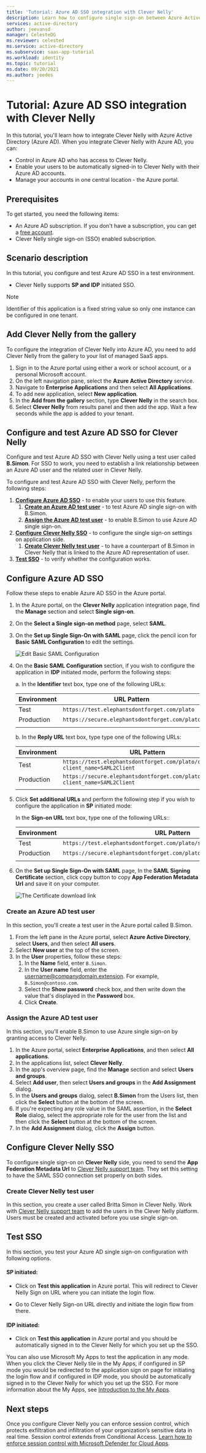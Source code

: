 ```yaml
---
title: 'Tutorial: Azure AD SSO integration with Clever Nelly'
description: Learn how to configure single sign-on between Azure Active Directory and Clever Nelly.
services: active-directory
author: jeevansd
manager: CelesteDG
ms.reviewer: celested
ms.service: active-directory
ms.subservice: saas-app-tutorial
ms.workload: identity
ms.topic: tutorial
ms.date: 09/20/2021
ms.author: jeedes
---
```


# Tutorial: Azure AD SSO integration with Clever Nelly

In this tutorial, you'll learn how to integrate Clever Nelly with Azure Active Directory (Azure AD). When you integrate Clever Nelly with Azure AD, you can:

* Control in Azure AD who has access to Clever Nelly.
* Enable your users to be automatically signed-in to Clever Nelly with their Azure AD accounts.
* Manage your accounts in one central location - the Azure portal.

## Prerequisites

To get started, you need the following items:

* An Azure AD subscription. If you don't have a subscription, you can get a [free account](https://azure.microsoft.com/free/).
* Clever Nelly single sign-on (SSO) enabled subscription.

## Scenario description

In this tutorial, you configure and test Azure AD SSO in a test environment.

* Clever Nelly supports **SP and IDP** initiated SSO.

> [!NOTE]
> Identifier of this application is a fixed string value so only one instance can be configured in one tenant.

## Add Clever Nelly from the gallery

To configure the integration of Clever Nelly into Azure AD, you need to add Clever Nelly from the gallery to your list of managed SaaS apps.

1. Sign in to the Azure portal using either a work or school account, or a personal Microsoft account.
1. On the left navigation pane, select the **Azure Active Directory** service.
1. Navigate to **Enterprise Applications** and then select **All Applications**.
1. To add new application, select **New application**.
1. In the **Add from the gallery** section, type **Clever Nelly** in the search box.
1. Select **Clever Nelly** from results panel and then add the app. Wait a few seconds while the app is added to your tenant.

## Configure and test Azure AD SSO for Clever Nelly

Configure and test Azure AD SSO with Clever Nelly using a test user called **B.Simon**. For SSO to work, you need to establish a link relationship between an Azure AD user and the related user in Clever Nelly.

To configure and test Azure AD SSO with Clever Nelly, perform the following steps:

1. **[Configure Azure AD SSO](#configure-azure-ad-sso)** - to enable your users to use this feature.
    1. **[Create an Azure AD test user](#create-an-azure-ad-test-user)** - to test Azure AD single sign-on with B.Simon.
    1. **[Assign the Azure AD test user](#assign-the-azure-ad-test-user)** - to enable B.Simon to use Azure AD single sign-on.
1. **[Configure Clever Nelly SSO](#configure-clever-nelly-sso)** - to configure the single sign-on settings on application side.
    1. **[Create Clever Nelly test user](#create-clever-nelly-test-user)** - to have a counterpart of B.Simon in Clever Nelly that is linked to the Azure AD representation of user.
1. **[Test SSO](#test-sso)** - to verify whether the configuration works.

## Configure Azure AD SSO

Follow these steps to enable Azure AD SSO in the Azure portal.

1. In the Azure portal, on the **Clever Nelly** application integration page, find the **Manage** section and select **Single sign-on**.
1. On the **Select a Single sign-on method** page, select **SAML**.
1. On the **Set up Single Sign-On with SAML** page, click the pencil icon for **Basic SAML Configuration** to edit the settings.

   ![Edit Basic SAML Configuration](common/edit-urls.png)

1. On the **Basic SAML Configuration** section, if you wish to configure the application in **IDP** initiated mode, perform the following steps:

    a. In the **Identifier** text box, type one of the following URLs:

    | Environment | URL Pattern |
    | - | - |
    | Test | `https://test.elephantsdontforget.com/plato`|
    | Production | `https://secure.elephantsdontforget.com/plato` |
    | | |

    b. In the **Reply URL** text box, type type one of the following URLs:

    | Environment | URL Pattern |
    | - | - |
    | Test | `https://test.elephantsdontforget.com/plato/callback?client_name=SAML2Client`|
    | Production | `https://secure.elephantsdontforget.com/plato/callback?client_name=SAML2Client` |
    | | |

1. Click **Set additional URLs** and perform the following step if you wish to configure the application in **SP** initiated mode:

    In the **Sign-on URL** text box, type one of the following URLs::

    | Environment | URL Pattern |
    | - | - |
    | Test | `https://test.elephantsdontforget.com/plato/sso/microsoft/index.xhtml`|
    | Production | `https://secure.elephantsdontforget.com/plato/sso/microsoft/index.xhtml` |
    | | |

1. On the **Set up Single Sign-On with SAML** page, In the **SAML Signing Certificate** section, click copy button to copy **App Federation Metadata Url** and save it on your computer.

	![The Certificate download link](common/copy-metadataurl.png)

### Create an Azure AD test user

In this section, you'll create a test user in the Azure portal called B.Simon.

1. From the left pane in the Azure portal, select **Azure Active Directory**, select **Users**, and then select **All users**.
1. Select **New user** at the top of the screen.
1. In the **User** properties, follow these steps:
   1. In the **Name** field, enter `B.Simon`.  
   1. In the **User name** field, enter the username@companydomain.extension. For example, `B.Simon@contoso.com`.
   1. Select the **Show password** check box, and then write down the value that's displayed in the **Password** box.
   1. Click **Create**.

### Assign the Azure AD test user

In this section, you'll enable B.Simon to use Azure single sign-on by granting access to Clever Nelly.

1. In the Azure portal, select **Enterprise Applications**, and then select **All applications**.
1. In the applications list, select **Clever Nelly**.
1. In the app's overview page, find the **Manage** section and select **Users and groups**.
1. Select **Add user**, then select **Users and groups** in the **Add Assignment** dialog.
1. In the **Users and groups** dialog, select **B.Simon** from the Users list, then click the **Select** button at the bottom of the screen.
1. If you're expecting any role value in the SAML assertion, in the **Select Role** dialog, select the appropriate role for the user from the list and then click the **Select** button at the bottom of the screen.
1. In the **Add Assignment** dialog, click the **Assign** button.

## Configure Clever Nelly SSO

To configure single sign-on on **Clever Nelly** side, you need to send the **App Federation Metadata Url** to [Clever Nelly support team](mailto:support@elephantsdontforget.com). They set this setting to have the SAML SSO connection set properly on both sides.

### Create Clever Nelly test user

In this section, you create a user called Britta Simon in Clever Nelly. Work with [Clever Nelly support team](mailto:support@elephantsdontforget.com) to add the users in the Clever Nelly platform. Users must be created and activated before you use single sign-on.

## Test SSO

In this section, you test your Azure AD single sign-on configuration with following options. 

#### SP initiated:

* Click on **Test this application** in Azure portal. This will redirect to Clever Nelly Sign on URL where you can initiate the login flow.  

* Go to Clever Nelly Sign-on URL directly and initiate the login flow from there.

#### IDP initiated:

* Click on **Test this application** in Azure portal and you should be automatically signed in to the Clever Nelly for which you set up the SSO. 

You can also use Microsoft My Apps to test the application in any mode. When you click the Clever Nelly tile in the My Apps, if configured in SP mode you would be redirected to the application sign on page for initiating the login flow and if configured in IDP mode, you should be automatically signed in to the Clever Nelly for which you set up the SSO. For more information about the My Apps, see [Introduction to the My Apps](../user-help/my-apps-portal-end-user-access.md).

## Next steps

Once you configure Clever Nelly you can enforce session control, which protects exfiltration and infiltration of your organization’s sensitive data in real time. Session control extends from Conditional Access. [Learn how to enforce session control with Microsoft Defender for Cloud Apps](/cloud-app-security/proxy-deployment-aad).
